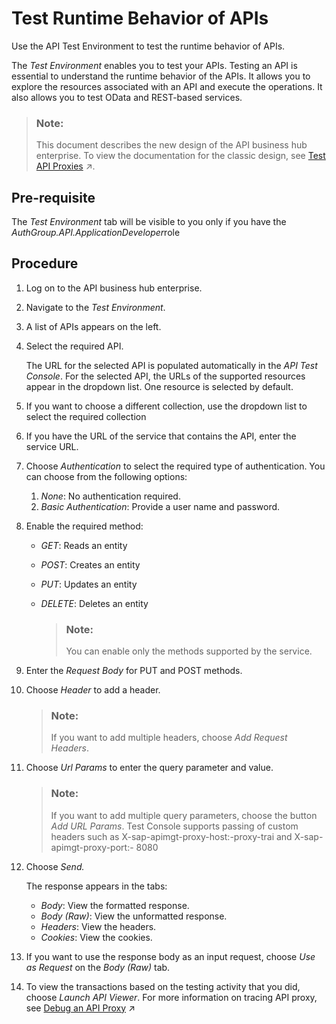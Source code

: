<!-- loio15c7d528449c4636abc2a1120f5ab8e9 -->

# Test Runtime Behavior of APIs

Use the API Test Environment to test the runtime behavior of APIs.

The *Test Environment* enables you to test your APIs. Testing an API is essential to understand the runtime behavior of the APIs. It allows you to explore the resources associated with an API and execute the operations. It also allows you to test OData and REST-based services.

> ### Note:  
> This document describes the new design of the API business hub enterprise. To view the documentation for the classic design, see [Test API Proxies](https://help.sap.com/viewer/66d066d903c2473f81ec33acfe2ccdb4/Cloud/en-US/3ba6151391bc474b9f1fa69455f65e3b.html "Use the API Test Console to test the runtime behavior of the API proxies.") :arrow_upper_right:.



<a name="loio15c7d528449c4636abc2a1120f5ab8e9__section_yt3_f4f_tvb"/>

## Pre-requisite

The *Test Environment* tab will be visible to you only if you have the *AuthGroup.API.ApplicationDeveloper*role



<a name="loio15c7d528449c4636abc2a1120f5ab8e9__section_bpw_tzh_dvb"/>

## Procedure

1.  Log on to the API business hub enterprise.

2.  Navigate to the *Test Environment*.

3.  A list of APIs appears on the left.
4.  Select the required API.

    The URL for the selected API is populated automatically in the *API Test Console*. For the selected API, the URLs of the supported resources appear in the dropdown list. One resource is selected by default.

5.  If you want to choose a different collection, use the dropdown list to select the required collection
6.  If you have the URL of the service that contains the API, enter the service URL.
7.  Choose *Authentication* to select the required type of authentication. You can choose from the following options:
    1.  *None*: No authentication required.
    2.  *Basic Authentication*: Provide a user name and password.

8.  Enable the required method:
    -   *GET*: Reads an entity
    -   *POST*: Creates an entity
    -   *PUT*: Updates an entity
    -   *DELETE*: Deletes an entity

        > ### Note:  
        > You can enable only the methods supported by the service.


9.  Enter the *Request Body* for PUT and POST methods.
10. Choose *Header* to add a header.

    > ### Note:  
    > If you want to add multiple headers, choose *Add Request Headers*.

11. Choose *Url Params* to enter the query parameter and value.

    > ### Note:  
    > If you want to add multiple query parameters, choose the button *Add URL Params*. Test Console supports passing of custom headers such as X-sap-apimgt-proxy-host:-proxy-trai and X-sap-apimgt-proxy-port:- 8080

12. Choose *Send.* 

    The response appears in the tabs:

    -   *Body*: View the formatted response.
    -   *Body \(Raw\)*: View the unformatted response.
    -   *Headers*: View the headers.
    -   *Cookies*: View the cookies.

13. If you want to use the response body as an input request, choose *Use as Request* on the *Body \(Raw\)* tab.
14. To view the transactions based on the testing activity that you did, choose *Launch API Viewer*. For more information on tracing API proxy, see [Debug an API Proxy](https://help.sap.com/viewer/66d066d903c2473f81ec33acfe2ccdb4/Cloud/en-US/fb2c7aa34cdc443294a325ccb7876785.html "You debug an API proxy to troubleshoot and monitor them in SAP API Management, by probing the details of each step through the API proxy flow.") :arrow_upper_right:

